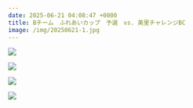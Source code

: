 ```yaml
---
date: 2025-06-21 04:08:47 +0000
title: Bチーム　ふれあいカップ　予選　vs. 美里チャレンジBC
image: /img/20250621-1.jpg
---
```

![](/img/20250621-2.jpg)

![](/img/20250621-3.jpg)

![](/img/20250621-4.jpg)

![](/img/20250621-5.jpg)
